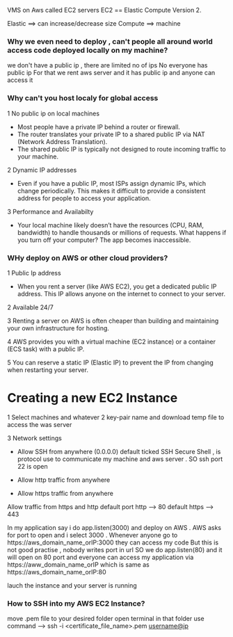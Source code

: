 VMS on Aws called EC2 servers
EC2 == Elastic Compute Version 2.

Elastic ==> can increase/decrease size 
Compute ==> machine 


### Why we even need to deploy , can't people all around world access code deployed locally on my machine? 
we don't have a public ip , there are limited no of ips 
No everyone has public ip 
For that we rent aws server and it has public ip and anyone can access it 

### Why can't you host localy for global access
1 No public ip on local machines 
- Most people have a private IP behind a router or firewall.
- The router translates your private IP to a shared public IP via NAT (Network Address Translation).
- The shared public IP is typically not designed to route incoming traffic to your machine.

2 Dynamic IP addresses 
- Even if you have a public IP, most ISPs assign dynamic IPs, which change periodically. This makes it difficult to provide a consistent address for people to access your application.

3 Performance and Availabilty 
- Your local machine likely doesn’t have the resources (CPU, RAM, bandwidth) to handle thousands or millions of requests.
What happens if you turn off your computer? The app becomes inaccessible.

### WHy deploy on AWS or other cloud providers? 
1 Public Ip address
- When you rent a server (like AWS EC2), you get a dedicated public IP address. This IP allows anyone on the internet to connect to your server.

2 Available 24/7

3 Renting a server on AWS is often cheaper than building and maintaining your own infrastructure for hosting.

4 AWS provides you with a virtual machine (EC2 instance) or a container (ECS task) with a public IP.

5 You can reserve a static IP (Elastic IP) to prevent the IP from changing when restarting your server.



# Creating a new EC2 Instance 

1 Select machines and whatever 
2 key-pair name and download temp file to access the was server 

3 Network  settings 

- Allow SSH from anywhere (0.0.0.0) default ticked 
SSH Secure Shell , is protocol use to communicate my machine and aws server . SO ssh port 22 is open 

- Allow http traffic from anywhere 

- Allow https traffic from anywhere 

Allow traffic from https and http 
default port http --> 80
default https --> 443

In my application say i do app.listen(3000) and deploy on AWS . AWS asks for port to open and i select 3000 . 
Whenever anyone go to https://aws_domain_name_orIP:3000 they can access my code 
But this is not good practise , nobody writes port in url 
SO we do app.listen(80) and it will open on 80 port and everyone can access my application via https://aww_domain_name_orIP which is same as https://aws_domain_name_orIP:80

lauch the instance and your server is running 

### How to SSH into my AWS EC2 Instance?
move .pem file  to your desired folder 
open terminal in that folder 
use command --> ssh -i <certificate_file_name>.pem  <username@ip>